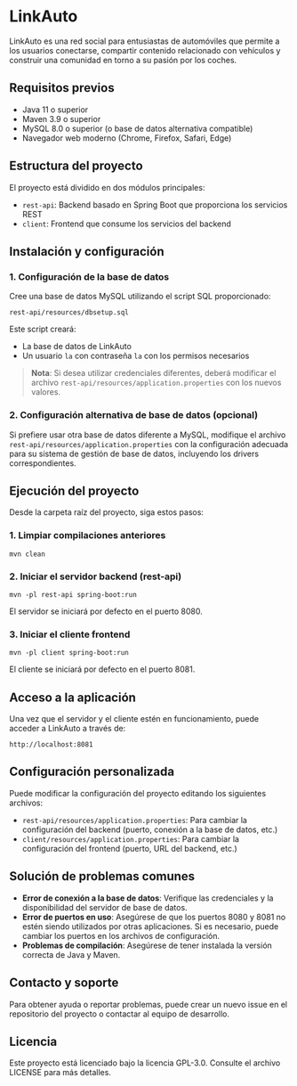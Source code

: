 # LinkAuto

LinkAuto es una red social para entusiastas de automóviles que permite a los usuarios conectarse, compartir contenido relacionado con vehículos y construir una comunidad en torno a su pasión por los coches.

## Requisitos previos

- Java 11 o superior
- Maven 3.9 o superior
- MySQL 8.0 o superior (o base de datos alternativa compatible)
- Navegador web moderno (Chrome, Firefox, Safari, Edge)

## Estructura del proyecto

El proyecto está dividido en dos módulos principales:
- `rest-api`: Backend basado en Spring Boot que proporciona los servicios REST
- `client`: Frontend que consume los servicios del backend

## Instalación y configuración

### 1. Configuración de la base de datos

Cree una base de datos MySQL utilizando el script SQL proporcionado:

```
rest-api/resources/dbsetup.sql
```

Este script creará:
- La base de datos de LinkAuto
- Un usuario `la` con contraseña `la` con los permisos necesarios

> **Nota**: Si desea utilizar credenciales diferentes, deberá modificar el archivo `rest-api/resources/application.properties` con los nuevos valores.

### 2. Configuración alternativa de base de datos (opcional)

Si prefiere usar otra base de datos diferente a MySQL, modifique el archivo `rest-api/resources/application.properties` con la configuración adecuada para su sistema de gestión de base de datos, incluyendo los drivers correspondientes.

## Ejecución del proyecto

Desde la carpeta raíz del proyecto, siga estos pasos:

### 1. Limpiar compilaciones anteriores

```
mvn clean
```

### 2. Iniciar el servidor backend (rest-api)

```
mvn -pl rest-api spring-boot:run
```

El servidor se iniciará por defecto en el puerto 8080.

### 3. Iniciar el cliente frontend

```
mvn -pl client spring-boot:run
```

El cliente se iniciará por defecto en el puerto 8081.

## Acceso a la aplicación

Una vez que el servidor y el cliente estén en funcionamiento, puede acceder a LinkAuto a través de:

```
http://localhost:8081
```

## Configuración personalizada

Puede modificar la configuración del proyecto editando los siguientes archivos:

- `rest-api/resources/application.properties`: Para cambiar la configuración del backend (puerto, conexión a la base de datos, etc.)
- `client/resources/application.properties`: Para cambiar la configuración del frontend (puerto, URL del backend, etc.)

## Solución de problemas comunes

- **Error de conexión a la base de datos**: Verifique las credenciales y la disponibilidad del servidor de base de datos.
- **Error de puertos en uso**: Asegúrese de que los puertos 8080 y 8081 no estén siendo utilizados por otras aplicaciones. Si es necesario, puede cambiar los puertos en los archivos de configuración.
- **Problemas de compilación**: Asegúrese de tener instalada la versión correcta de Java y Maven.

## Contacto y soporte

Para obtener ayuda o reportar problemas, puede crear un nuevo issue en el repositorio del proyecto o contactar al equipo de desarrollo.

## Licencia

Este proyecto está licenciado bajo la licencia GPL-3.0. Consulte el archivo LICENSE para más detalles.
